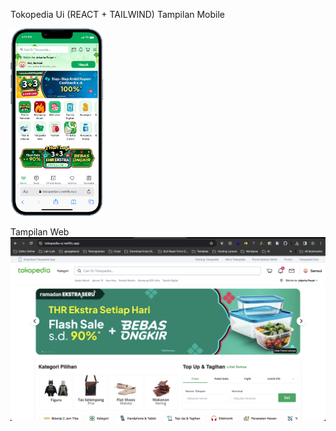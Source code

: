 Tokopedia Ui (REACT + TAILWIND)
Tampilan Mobile

<img src="./iPhone-13-PRO-tokopedia-ui.netlify.app.png" height="300px"/>

Tampilan Web
<img src="./Screenshot 2024-03-01 at 16.59.31.png" />
